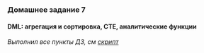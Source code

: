 ### Домашнее задание 7

#### DML: агрегация и сортировка, CTE, аналитические функции

*Выполнил все пункты ДЗ, см [скрипт](script.sql)*
